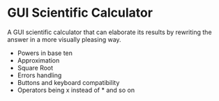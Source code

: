 # GUI Scientific Calculator
A GUI scientific calculator that can elaborate its results by rewriting the answer in a more visually pleasing way.

- Powers in base ten 
- Approximation
- Square Root
- Errors handling
- Buttons and keyboard compatibility
- Operators being x instead of * and so on
